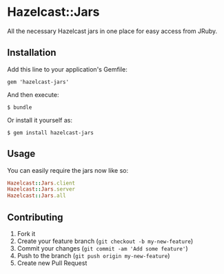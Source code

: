 # Hazelcast::Jars

All the necessary Hazelcast jars in one place for easy access from JRuby.

## Installation

Add this line to your application's Gemfile:

    gem 'hazelcast-jars'

And then execute:

    $ bundle

Or install it yourself as:

    $ gem install hazelcast-jars

## Usage

You can easily require the jars now like so:

````ruby
Hazelcast::Jars.client
Hazelcast::Jars.server
Hazelcast::Jars.all

````

## Contributing

1. Fork it
2. Create your feature branch (`git checkout -b my-new-feature`)
3. Commit your changes (`git commit -am 'Add some feature'`)
4. Push to the branch (`git push origin my-new-feature`)
5. Create new Pull Request
